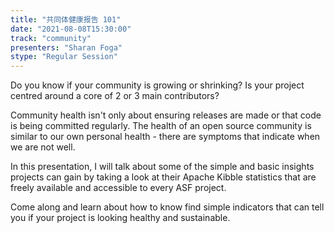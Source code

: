 ```yaml
---
title: "共同体健康报告 101"
date: "2021-08-08T15:30:00" 
track: "community"
presenters: "Sharan Foga"
stype: "Regular Session"
---
```

Do you know if your community is growing or shrinking? Is your project centred around a core of 2 or 3 main contributors? 
 

 Community health isn't only about ensuring releases are made or that code is being committed regularly. The health of an open source community is similar to our own personal health - there are symptoms that indicate when we are not well.
 

 In this presentation, I will talk about some of the simple and basic insights projects can gain by taking a look at their Apache Kibble statistics that are freely available and accessible to every ASF project.
 

 Come along and learn about how to know find simple indicators that can tell you if your project is looking healthy and sustainable.